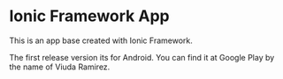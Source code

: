 Ionic Framework App 
============

This is an app base created with Ionic Framework.

The first release version its for Android. You can find it at Google Play by the name of Viuda Ramirez.
